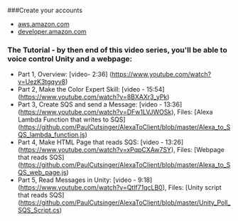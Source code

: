 ###Create your accounts
- [aws.amazon.com](http://AWS.Amazon.com)
- [developer.amazon.com](http://developer.amazon.com)

### The Tutorial - by then end of this video series, you'll be able to voice control Unity and a webpage:
- Part 1, Overview: [video- 2:36] (https://www.youtube.com/watch?v=UezK3tgqyv8)
- Part 2, Make the Color Expert Skill: [video - 15:54] (https://www.youtube.com/watch?v=8BXAXr3_yPk)
- Part 3, Create SQS and send a Message: [video - 13:36] (https://www.youtube.com/watch?v=DFw1LVJWOSk), Files: [Alexa Lambda Function that writes to SQS] (https://github.com/PaulCutsinger/AlexaToClient/blob/master/Alexa_to_SQS_lambda_function.js)
- Part 4, Make HTML Page that reads SQS: [video - 13:26] (https://www.youtube.com/watch?v=xPqpCXAw7SY), Files: [Webpage that reads SQS] (https://github.com/PaulCutsinger/AlexaToClient/blob/master/Alexa_to_SQS_web_page.js)
- Part 5, Read Messages in Unity: [video - 9:18] (https://www.youtube.com/watch?v=Qtlf71qcLB0), Files: [Unity script that reads SQS] (https://github.com/PaulCutsinger/AlexaToClient/blob/master/Unity_Poll_SQS_Script.cs)
